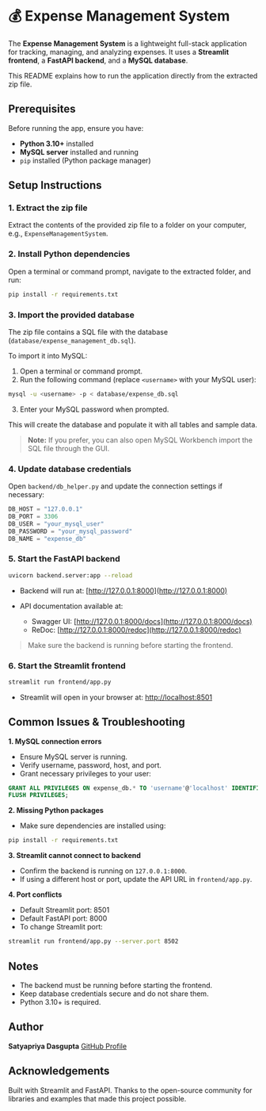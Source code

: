# 💰 Expense Management System

The **Expense Management System** is a lightweight full-stack application for tracking, managing, and analyzing expenses.
It uses a **Streamlit frontend**, a **FastAPI backend**, and a **MySQL database**.

This README explains how to run the application directly from the extracted zip file.



## Prerequisites

Before running the app, ensure you have:

- **Python 3.10+** installed
- **MySQL server** installed and running
- `pip` installed (Python package manager)



## Setup Instructions

### 1. Extract the zip file
Extract the contents of the provided zip file to a folder on your computer, e.g., `ExpenseManagementSystem`.

### 2. Install Python dependencies
Open a terminal or command prompt, navigate to the extracted folder, and run:
```bash
pip install -r requirements.txt
````

### 3. Import the provided database

The zip file contains a SQL file with the database (`database/expense_management_db.sql`).

To import it into MySQL:
1. Open a terminal or command prompt.
2. Run the following command (replace `<username>` with your MySQL user):

```bash
mysql -u <username> -p < database/expense_db.sql
```

3. Enter your MySQL password when prompted.

This will create the database and populate it with all tables and sample data.

> **Note:** If you prefer, you can also open MySQL Workbench import the SQL file through the GUI.

### 4. Update database credentials

Open `backend/db_helper.py` and update the connection settings if necessary:

```python
DB_HOST = "127.0.0.1"
DB_PORT = 3306
DB_USER = "your_mysql_user"
DB_PASSWORD = "your_mysql_password"
DB_NAME = "expense_db"
```



### 5. Start the FastAPI backend

```bash
uvicorn backend.server:app --reload
```

* Backend will run at: [http://127.0.0.1:8000](http://127.0.0.1:8000)
  
* API documentation available at:
  * Swagger UI: [http://127.0.0.1:8000/docs](http://127.0.0.1:8000/docs)
  * ReDoc: [http://127.0.0.1:8000/redoc](http://127.0.0.1:8000/redoc)

> Make sure the backend is running before starting the frontend.

### 6. Start the Streamlit frontend

```bash
streamlit run frontend/app.py
```

* Streamlit will open in your browser at: [http://localhost:8501](http://localhost:8501)



## Common Issues & Troubleshooting

**1. MySQL connection errors**

* Ensure MySQL server is running.
* Verify username, password, host, and port.
* Grant necessary privileges to your user:

```sql
GRANT ALL PRIVILEGES ON expense_db.* TO 'username'@'localhost' IDENTIFIED BY 'password';
FLUSH PRIVILEGES;
```

**2. Missing Python packages**

* Make sure dependencies are installed using:

```bash
pip install -r requirements.txt
```

**3. Streamlit cannot connect to backend**

* Confirm the backend is running on `127.0.0.1:8000`.
* If using a different host or port, update the API URL in `frontend/app.py`.

**4. Port conflicts**

* Default Streamlit port: 8501
* Default FastAPI port: 8000
* To change Streamlit port:

```bash
streamlit run frontend/app.py --server.port 8502
```


## Notes

* The backend must be running before starting the frontend.
* Keep database credentials secure and do not share them.
* Python 3.10+ is required.



## Author

**Satyapriya Dasgupta**
[GitHub Profile](https://github.com/SatyapriyaDasgupta)



## Acknowledgements

Built with Streamlit and FastAPI. Thanks to the open-source community for libraries and examples that made this project possible.

